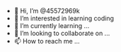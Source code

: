 - 👋 Hi, I’m @45572969k
- 👀 I’m interested in learning coding 
- 🌱 I’m currently learning ...
- 💞️ I’m looking to collaborate on ...
- 📫 How to reach me ...

<!---
45572969k/45572969k is a ✨ special ✨ repository because its `README.md` (this file) appears on your GitHub profile.
You can click the Preview link to take a look at your changes.
--->
